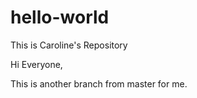 # hello-world
This is Caroline's Repository

Hi Everyone,

This is another branch from master for me.
